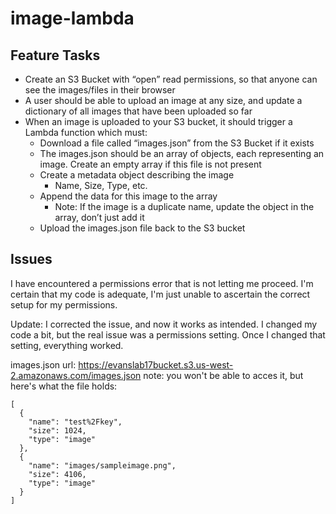 # image-lambda

## Feature Tasks

* Create an S3 Bucket with “open” read permissions, so that anyone can see the images/files in their browser
* A user should be able to upload an image at any size, and update a dictionary of all images that have been uploaded so far
* When an image is uploaded to your S3 bucket, it should trigger a Lambda function which must:
  * Download a file called “images.json” from the S3 Bucket if it exists
  * The images.json should be an array of objects, each representing an image. Create an empty array if this file is not present
  * Create a metadata object describing the image
    * Name, Size, Type, etc.
  * Append the data for this image to the array
    * Note: If the image is a duplicate name, update the object in the array, don’t just add it
  * Upload the images.json file back to the S3 bucket

## Issues

I have encountered a permissions error that is not letting me proceed. I'm certain that my code is adequate, I'm just unable to ascertain the correct setup for my permissions.

Update: I corrected the issue, and now it works as intended. I changed my code a bit, but the real issue was a permissions setting. Once I changed that setting, everything worked.

images.json url: https://evanslab17bucket.s3.us-west-2.amazonaws.com/images.json
note: you won't be able to acces it, but here's what the file holds:

```
[
  {
    "name": "test%2Fkey",
    "size": 1024,
    "type": "image"
  },
  {
    "name": "images/sampleimage.png",
    "size": 4106,
    "type": "image"
  }
]
```